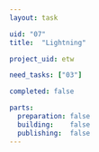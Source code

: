 ```yaml
---
layout: task

uid: "07"
title:  "Lightning"

project_uid: etw

need_tasks: ["03"]

completed: false

parts:
  preparation: false
  building:    false
  publishing:  false
---
```

